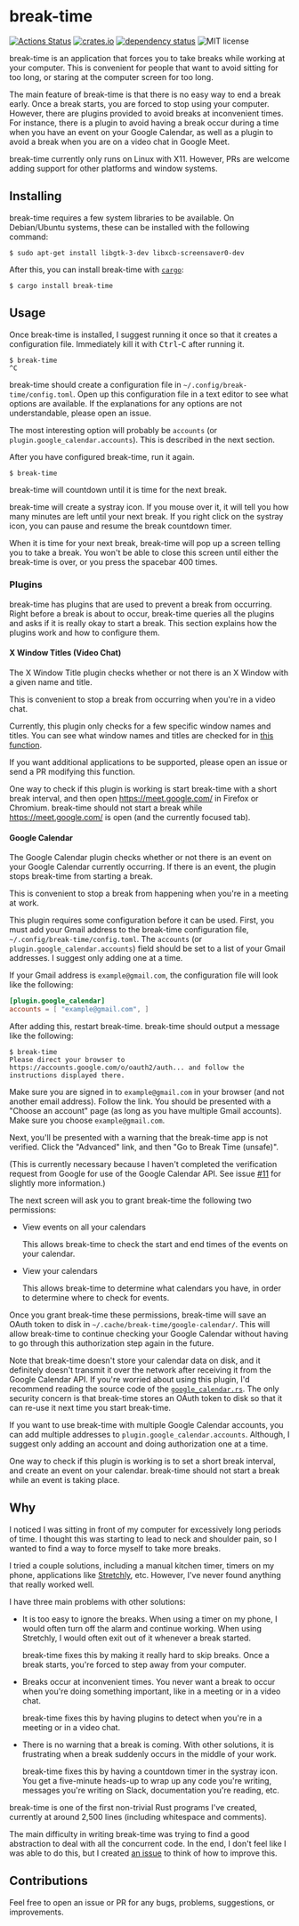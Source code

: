 # break-time

[![Actions Status](https://github.com/cdepillabout/break-time/workflows/CI/badge.svg)](https://github.com/cdepillabout/break-time/actions)
[![crates.io](https://img.shields.io/crates/v/break-time.svg)](https://crates.io/crates/break-time)
[![dependency status](https://deps.rs/repo/github/cdepillabout/break-time/status.svg)](https://deps.rs/repo/github/cdepillabout/break-time)
![MIT license](https://img.shields.io/badge/license-MIT-blue.svg)

break-time is an application that forces you to take breaks while working at
your computer.  This is convenient for people that want to avoid sitting for
too long, or staring at the computer screen for too long.

The main feature of break-time is that there is no easy way to end a break
early.  Once a break starts, you are forced to stop using your computer.
However, there are plugins provided to avoid breaks at inconvenient times.  For
instance, there is a plugin to avoid having a break occur during a time when
you have an event on your Google Calendar, as well as a plugin to avoid a break
when you are on a video chat in Google Meet.

break-time currently only runs on Linux with X11.  However, PRs are welcome
adding support for other platforms and window systems.

## Installing

break-time requires a few system libraries to be available.  On Debian/Ubuntu systems, these can be installed with the following command:

```console
$ sudo apt-get install libgtk-3-dev libxcb-screensaver0-dev
```

After this, you can install break-time with
[`cargo`](https://doc.rust-lang.org/cargo/):

```console
$ cargo install break-time
```

## Usage

Once break-time is installed, I suggest running it once so that it creates a
configuration file.  Immediately kill it with <kbd>Ctrl</kbd>-<kbd>C</kbd> after
running it.

```console
$ break-time
^C
```

break-time should create a configuration file in
`~/.config/break-time/config.toml`.  Open up this configuration file in a text
editor to see what options are available.  If the explanations for any options
are not understandable, please open an issue.

The most interesting option will probably be `accounts` (or
`plugin.google_calendar.accounts`).  This is described in the next section.

After you have configured break-time, run it again.

```console
$ break-time
```

break-time will countdown until it is time for the next break.

break-time will create a systray icon.  If you mouse over it, it will tell you
how many minutes are left until your next break.  If you right click on the
systray icon, you can pause and resume the break countdown timer.

When it is time for your next break, break-time will pop up a screen telling
you to take a break.  You won't be able to close this screen until either the
break-time is over, or you press the spacebar 400 times.

### Plugins

break-time has plugins that are used to prevent a break from occurring.  Right
before a break is about to occur, break-time queries all the plugins and asks
if it is really okay to start a break.  This section explains how the plugins
work and how to configure them.

#### X Window Titles (Video Chat)

The X Window Title plugin checks whether or not there is an X Window with a
given name and title.

This is convenient to stop a break from occurring when you're in a video chat.

Currently, this plugin only checks for a few specific window names and titles.
You can see what window names and titles are checked for in
[this function](https://github.com/cdepillabout/break-time/blob/master/src/scheduler/plugins/window_titles.rs#L159-L193).

If you want additional applications to be supported, please open an
issue or send a PR modifying this function.

One way to check if this plugin is working is start break-time with a short
break interval, and then open https://meet.google.com/ in Firefox or Chromium.
break-time should not start a break while https://meet.google.com/ is open (and
the currently focused tab).

#### Google Calendar

The Google Calendar plugin checks whether or not there is an event on your
Google Calendar currently occurring.  If there is an event, the plugin stops
break-time from starting a break.

This is convenient to stop a break from happening when you're in a meeting at
work.

This plugin requires some configuration before it can be used.  First, you must
add your Gmail address to the break-time configuration file,
`~/.config/break-time/config.toml`.  The `accounts` (or
`plugin.google_calendar.accounts`) field should be set to a list of your Gmail
addresses.  I suggest only adding one at a time.

If your Gmail address is `example@gmail.com`, the configuration file will look
like the following:

```toml
[plugin.google_calendar]
accounts = [ "example@gmail.com", ]
```

After adding this, restart break-time.  break-time should output a message like
the following:

```console
$ break-time
Please direct your browser to https://accounts.google.com/o/oauth2/auth... and follow the instructions displayed there.
```

Make sure you are signed in to `example@gmail.com` in your browser (and not
another email address). Follow the link.  You should be presented with a
"Choose an account" page (as long as you have multiple Gmail accounts).  Make
sure you choose `example@gmail.com`.

Next, you'll be presented with a warning that the break-time app is not
verified.  Click the "Advanced" link, and then "Go to Break Time (unsafe)".

(This is currently necessary because I haven't completed the verification
request from Google for use of the Google Calendar API.  See issue
[#11](https://github.com/cdepillabout/break-time/issues/11) for slightly more
information.)

The next screen will ask you to grant break-time the following two permissions:

-   View events on all your calendars

    This allows break-time to check the start and end times of the events on
    your calendar.

-   View your calendars

    This allows break-time to determine what calendars you have, in order to
    determine where to check for events.

Once you grant break-time these permissions, break-time will save an OAuth
token to disk in `~/.cache/break-time/google-calendar/`.  This will allow
break-time to continue checking your Google Calendar without having to go
through this authorization step again in the future.

Note that break-time doesn't store your calendar data on disk, and it
definitely doesn't transmit it over the network after receiving it from the
Google Calendar API.  If you're worried about using this plugin, I'd recommend
reading the source code of the
[`google_calendar.rs`](https://github.com/cdepillabout/break-time/blob/master/src/scheduler/plugins/google_calendar.rs).
The only security concern is that break-time stores an OAuth token to disk so
that it can re-use it next time you start break-time.

If you want to use break-time with multiple Google Calendar accounts, you can
add multiple addresses to `plugin.google_calendar.accounts`.  Although, I suggest
only adding an account and doing authorization one at a time.

One way to check if this plugin is working is to set a short break interval,
and create an event on your calendar.  break-time should not start a break
while an event is taking place.

## Why

I noticed I was sitting in front of my computer for excessively long periods of
time.  I thought this was starting to lead to neck and shoulder pain, so I
wanted to find a way to force myself to take more breaks.

I tried a couple solutions, including a manual kitchen timer, timers on my
phone, applications like [Stretchly](https://hovancik.net/stretchly/), etc.
However, I've never found anything that really worked well.

I have three main problems with other solutions:

-   It is too easy to ignore the breaks.  When using a timer on my phone, I
	would often turn off the alarm and continue working.  When using Stretchly,
    I would often exit out of it whenever a break started.

    break-time fixes this by making it really hard to skip breaks.  Once a
    break starts, you're forced to step away from your computer.

-   Breaks occur at inconvenient times.  You never want a break to occur when
    you're doing something important, like in a meeting or in a video chat.

    break-time fixes this by having plugins to detect when you're in a meeting
    or in a video chat.

-   There is no warning that a break is coming.  With other solutions, it is
    frustrating when a break suddenly occurs in the middle of your work.

    break-time fixes this by having a countdown timer in the systray icon.
    You get a five-minute heads-up to wrap up any code you're writing,
    messages you're writing on Slack, documentation you're reading, etc.

break-time is one of the first non-trivial Rust programs I've created,
currently at around 2,500 lines (including whitespace and comments).

The main difficulty in writing break-time was trying to find a good abstraction
to deal with all the concurrent code.  In the end, I don't feel like I was able
to do this, but I created
[an issue](https://github.com/cdepillabout/break-time/issues/5) to think of how
to improve this.

## Contributions

Feel free to open an issue or PR for any
bugs, problems, suggestions, or improvements.
